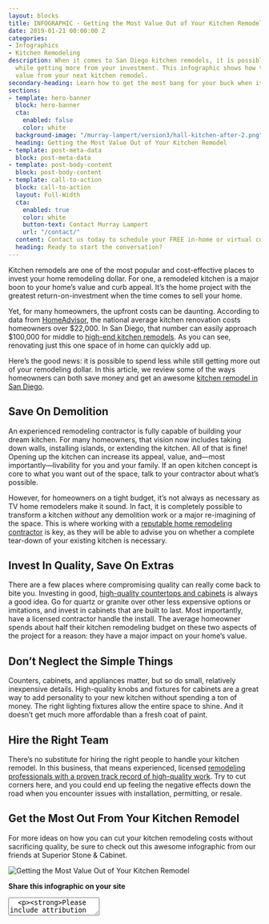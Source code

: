 ```yaml
---
layout: blocks
title: INFOGRAPHIC - Getting the Most Value Out of Your Kitchen Remodel
date: 2019-01-21 00:00:00 Z
categories:
- Infographics
- Kitchen Remodeling
description: When it comes to San Diego kitchen remodels, it is possible to spend less
  while getting more from your investment. This infographic shows how to get the most
  value from your next kitchen remodel.
secondary-heading: Learn how to get the most bang for your buck when it comes to kitchen remodeling.
sections:
- template: hero-banner
  block: hero-banner
  cta:
    enabled: false
    color: white
  background-image: "/murray-lampert/version3/hall-kitchen-after-2.png"
  heading: Getting the Most Value Out of Your Kitchen Remodel
- template: post-meta-data
  block: post-meta-data
- template: post-body-content
  block: post-body-content
- template: call-to-action
  block: call-to-action
  layout: Full-Width
  cta:
    enabled: true
    color: white
    button-text: Contact Murray Lampert
    url: "/contact/"
  content: Contact us today to schedule your FREE in-home or virtual consultation.
  heading: Ready to start the conversation?
---
```


Kitchen remodels are one of the most popular and cost-effective places to invest your home remodeling dollar. For one, a remodeled kitchen is a major boon to your home’s value and curb appeal. It’s the home project with the greatest return-on-investment when the time comes to sell your home.

Yet, for many homeowners, the upfront costs can be daunting. According to data from [HomeAdvisor](https://www.homeadvisor.com/r/kitchen-remodeling-costs/), the national average kitchen renovation costs homeowners over $22,000. In San Diego, that number can easily approach $100,000 for middle to [high-end kitchen remodels](/san-diego-kitchen-remodeling-services). As you can see, renovating just this one space of in home can quickly add up.

Here’s the good news: it is possible to spend less while still getting more out of your remodeling dollar. In this article, we review some of the ways homeowners can both save money and get an awesome [kitchen remodel in San Diego](/san-diego-kitchen-remodeling-services).

## Save On Demolition

An experienced remodeling contractor is fully capable of building your dream kitchen. For many homeowners, that vision now includes taking down walls, installing islands, or extending the kitchen. All of that is fine! Opening up the kitchen can increase its appeal, value, and—most importantly—livability for you and your family. If an open kitchen concept is core to what you want out of the space, talk to your contractor about what’s possible.

However, for homeowners on a tight budget, it’s not always as necessary as TV home remodelers make it sound. In fact, it is completely possible to transform a kitchen _without_ any demolition work or a major re-imagining of the space. This is where working with a [reputable home remodeling contractor](/awards-affiliations) is key, as they will be able to advise you on whether a complete tear-down of your existing kitchen is necessary.

## Invest In Quality, Save On Extras

There are a few places where compromising quality can really come back to bite you. Investing in good, [high-quality countertops and cabinets](https://www.superiorstoneandcabinet.com/) is always a good idea. Go for quartz or granite over other less expensive options or imitations, and invest in cabinets that are built to last. Most importantly, have a licensed contractor handle the install. The average homeowner spends about half their kitchen remodeling budget on these two aspects of the project for a reason: they have a major impact on your home’s value.

## Don’t Neglect the Simple Things

Counters, cabinets, and appliances matter, but so do small, relatively inexpensive details. High-quality knobs and fixtures for cabinets are a great way to add personality to your new kitchen without spending a ton of money. The right lighting fixtures allow the entire space to shine. And it doesn’t get much more affordable than a fresh coat of paint.

## Hire the Right Team

There’s no substitute for hiring the right people to handle your kitchen remodel. In this business, that means experienced, licensed [remodeling professionals with a proven track record of high-quality work](/testimonials). Try to cut corners here, and you could end up feeling the negative effects down the road when you encounter issues with installation, permitting, or resale.

## Get the Most Out From Your Kitchen Remodel

For more ideas on how you can cut your kitchen remodeling costs without sacrificing quality, be sure to check out this awesome infographic from our friends at Superior Stone & Cabinet.

![Getting the Most Value Out of Your Kitchen Remodel](https://res.cloudinary.com/zheisey/image/upload/murray-lampert/misc/kitchen-remodeling-on-a-budget.png "{{ page.title }}")

**Share this infographic on your site**
<textarea>
  <p><strong>Please include attribution to <a href="https://www.murraylampert.com/">Murray Lampert Design, Build, Remodel</a> with this infographic.</strong></p><p><a href="https://www.murraylampert.com/infographic-getting-the-most-value-out-of-your-kitchen-remodel/"><img src="https://res.cloudinary.com/zheisey/image/upload/murray-lampert/misc/kitchen-remodeling-on-a-budget.png" alt="Getting the Most Value Out of Your Kitchen Remodel" title="{{ page.title }}" width="802" height="4909" border="0" /></a></p>
</textarea>

